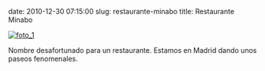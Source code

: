 date: 2010-12-30 07:15:00
slug: restaurante-minabo
title: Restaurante Minabo

    

[![foto_1][1]][1]

Nombre desafortunado para un restaurante. Estamos en Madrid dando unos paseos fenomenales.

  

[1]: file:///Users/jjdenis/jjdenis.github.com/static/2010-12-30-restaurante-minabo_foto1.jpg
